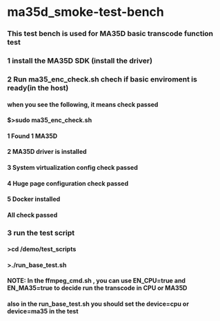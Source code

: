 # ma35d_smoke-test-bench

### This test bench is used for MA35D basic transcode function test

###

### 1 install the MA35D SDK (install the driver)

### 2 Run ma35_enc_check.sh chech if basic enviroment is ready(in the host)
#### when you see the following, it means check passed
#### $>sudo ma35_enc_check.sh
#### 1  Found 1 MA35D
#### 2  MA35D driver is installed
#### 3  System virtualization config check passed
#### 4  Huge page configuration check passed
#### 5  Docker installed
#### All check passed

### 3 run the test script
#### >cd /demo/test_scripts
#### >./run_base_test.sh
#### NOTE: In the ffmpeg_cmd.sh , you can use EN_CPU=true and EN_MA35=true to decide run the transcode in CPU or MA35D
####       also in the run_base_test.sh you should set the device=cpu or device=ma35 in the test

###